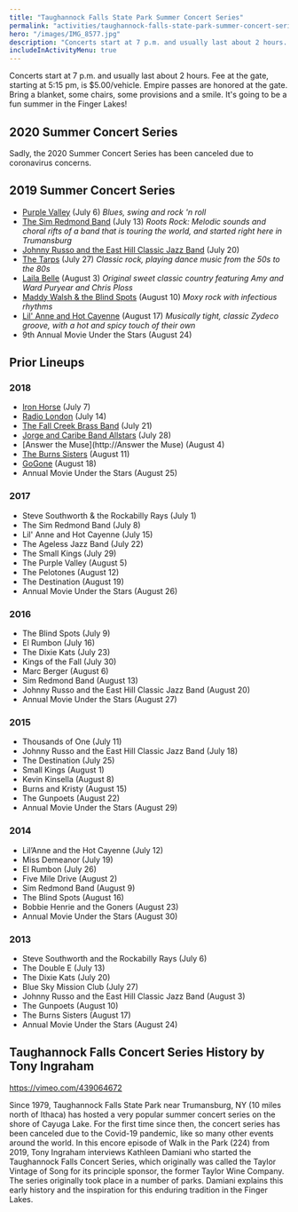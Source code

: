 ```yaml
---
title: "Taughannock Falls State Park Summer Concert Series"
permalink: "activities/taughannock-falls-state-park-summer-concert-series/"
hero: "/images/IMG_8577.jpg"
description: "Concerts start at 7 p.m. and usually last about 2 hours. Fee at the gate, starting at 5:15 pm, is $5.00/vehicle. Empire passes are honored at the gate. "
includeInActivityMenu: true
---
```


Concerts start at 7 p.m. and usually last about 2 hours. Fee at the gate, starting at 5:15 pm, is $5.00/vehicle. Empire passes are honored at the gate. Bring a blanket, some chairs, some provisions and a smile. It's going to be a fun summer in the Finger Lakes!

## 2020 Summer Concert Series

Sadly, the 2020 Summer Concert Series has been canceled due to coronavirus concerns.

## 2019 Summer Concert Series

- [Purple Valley](https://purplevalley.weebly.com/) (July 6) _Blues, swing and rock 'n roll_
- [The Sim Redmond Band](http://www.simredmondband.com/) (July 13) _Roots Rock: Melodic sounds and choral rifts of a band that is touring the world, and started right here in Trumansburg_
- [Johnny Russo and the East Hill Classic Jazz Band](http://www.watershed-arts.com/russo.html) (July 20)
- [The Tarps](https://facebook.com/TarpsRock) (July 27) _Classic rock, playing dance music from the 50s to the 80s_
- [Laila Belle](https://lailabelle.com/) (August 3) _Original sweet classic country featuring Amy and Ward Puryear and Chris Ploss_
- [Maddy Walsh & the Blind Spots](https://www.theblindspots.com) (August 10) _Moxy rock with infectious rhythms_
- [Lil' Anne and Hot Cayenne](http://www.lilanneandhotcayenne.com/) (August 17) _Musically tight, classic Zydeco groove, with a hot and spicy touch of their own_
- 9th Annual Movie Under the Stars (August 24)

## Prior Lineups

### 2018

- [Iron Horse](http://ironhorse-band.com/) (July 7)
- [Radio London](http://www.johnsimonmusic.com/radio_london/) (July 14)
- [The Fall Creek Brass Band](http://fallcreekbrassband.com/) (July 21)
- [Jorge and Caribe Band Allstars](http://www.jorgevisions.com/caribe.htm) (July 28)
- [Answer the Muse](http://Answer the Muse) (August 4)
- [The Burns Sisters](http://www.theburnssisters.com/) (August 11)
- [GoGone](https://www.gogonemusic.com/) (August 18)
- Annual Movie Under the Stars (August 25)

### 2017

- Steve Southworth & the Rockabilly Rays (July 1)
- The Sim Redmond Band (July 8)
- Lil' Anne and Hot Cayenne (July 15)
- The Ageless Jazz Band (July 22)
- The Small Kings (July 29)
- The Purple Valley (August 5)
- The Pelotones (August 12)
- The Destination (August 19)
- Annual Movie Under the Stars (August 26)

### 2016

- The Blind Spots (July 9)
- El Rumbon (July 16)
- The Dixie Kats (July 23)
- Kings of the Fall (July 30)
- Marc Berger (August 6)
- Sim Redmond Band (August 13)
- Johnny Russo and the East Hill Classic Jazz Band (August 20)
- Annual Movie Under the Stars (August 27)

### 2015

- Thousands of One (July 11)
- Johnny Russo and the East Hill Classic Jazz Band (July 18)
- The Destination (July 25)
- Small Kings (August 1)
- Kevin Kinsella (August 8)
- Burns and Kristy (August 15)
- The Gunpoets (August 22)
- Annual Movie Under the Stars (August 29)

### 2014

- Lil’Anne and the Hot Cayenne (July 12)
- Miss Demeanor (July 19)
- El Rumbon (July 26)
- Five Mile Drive (August 2)
- Sim Redmond Band (August 9)
- The Blind Spots (August 16)
- Bobbie Henrie and the Goners (August 23)
- Annual Movie Under the Stars (August 30)

### 2013

- Steve Southworth and the Rockabilly Rays (July 6)
- The Double E (July 13)
- The Dixie Kats (July 20)
- Blue Sky Mission Club (July 27)
- Johnny Russo and the East Hill Classic Jazz Band (August 3)
- The Gunpoets (August 10)
- The Burns Sisters (August 17)
- Annual Movie Under the Stars (August 24)

## Taughannock Falls Concert Series History by Tony Ingraham

https://vimeo.com/439064672

Since 1979, Taughannock Falls State Park near Trumansburg, NY (10 miles north of Ithaca) has hosted a very popular summer concert series on the shore of Cayuga Lake. For the first time since then, the concert series has been canceled due to the Covid-19 pandemic, like so many other events around the world. In this encore episode of Walk in the Park (224) from 2019, Tony Ingraham interviews Kathleen Damiani who started the Taughannock Falls Concert Series, which originally was called the Taylor Vintage of Song for its principle sponsor, the former Taylor Wine Company. The series originally took place in a number of parks. Damiani explains this early history and the inspiration for this enduring tradition in the Finger Lakes.
